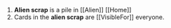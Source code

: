 1. **Alien scrap** is a pile in [[Alien]] [[Home]]
2. Cards in the **alien scrap** are [[VisibleFor]] everyone.
